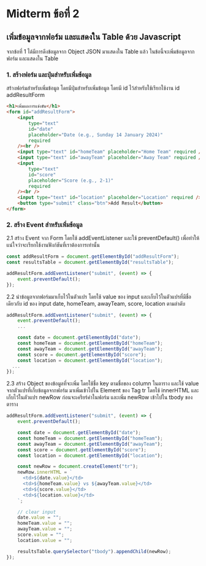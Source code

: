 # Midterm ข้อที่ 2

## เพิ่มข้อมูลจากฟอร์ม และแสดงใน Table ด้วย Javascript

จากข้อที่ 1 ได้มีการดึงข้อมูลจาก Object JSON มาแสดงใน Table แล้ว ในข้อนี้จะเพิ่มข้อมูลจากฟอร์ม และแสดงใน Table

### 1. สร้างฟอร์ม และปุ่มสำหรับเพิ่มข้อมูล

สร้างฟอร์มสำหรับเพิ่มข้อมูล โดยมีปุ่มสำหรับเพิ่มข้อมูล โดยมี id ไว้สำหรับใช้เรียกใช้งาน id addResultForm

```html
<h1>เพิ่มผลการแข่งขัน</h1>
<form id="addResultForm">
	<input
		type="text"
		id="date"
		placeholder="Date (e.g., Sunday 14 January 2024)"
		required
	/><br />
	<input type="text" id="homeTeam" placeholder="Home Team" required /><br />
	<input type="text" id="awayTeam" placeholder="Away Team" required /><br />
	<input
		type="text"
		id="score"
		placeholder="Score (e.g., 2-1)"
		required
	/><br />
	<input type="text" id="location" placeholder="Location" required /><br />
	<button type="submit" class="btn">Add Result</button>
</form>
```

### 2. สร้าง Event สำหรับเพิ่มข้อมูล

2.1 สร้าง Event จาก Form โดยใช้ addEventListener และใช้ preventDefault() เพื่อทำให้แน่ใจว่าจะเรียกใช้งานฟังก์ชันที่เราต้องการเท่านั้น

```javascript
const addResultForm = document.getElementById("addResultForm");
const resultsTable = document.getElementById("resultsTable");

addResultForm.addEventListener("submit", (event) => {
	event.preventDefault();
});
```

2.2 นำข้อมูลจากฟอร์มมาเก็บไว้ในตัวแปร โดยใช้ value ของ input และเก็บไว้ในตัวแปรที่มีชื่อเดียวกับ id ของ input date, homeTeam, awayTeam, score, location ตามลำดับ

```javascript
addResultForm.addEventListener("submit", (event) => {
	event.preventDefault();
	...

	const date = document.getElementById("date");
    const homeTeam = document.getElementById("homeTeam");
    const awayTeam = document.getElementById("awayTeam");
    const score = document.getElementById("score");
    const location = document.getElementById("location");
  ...
});
```

2.3 สร้าง Object ของข้อมูลที่จะเพิ่ม โดยใช้ชื่อ key ตามชื่อของ column ในตาราง และใช้ value จากตัวแปรที่เก็บข้อมูลจากฟอร์ม มาเพิ่มเข้าไปใน Element ของ Tag tr โดยใช้ innerHTML และเก็บไว้ในตัวแปร newRow ก่อนจะเครียร์ค่าในฟอร์ม และเพิ่ม newRow เข้าไปใน tbody ของตาราง

```javascript
addResultForm.addEventListener("submit", (event) => {
	event.preventDefault();

	const date = document.getElementById("date");
	const homeTeam = document.getElementById("homeTeam");
	const awayTeam = document.getElementById("awayTeam");
	const score = document.getElementById("score");
	const location = document.getElementById("location");

	const newRow = document.createElement("tr");
	newRow.innerHTML = `
      <td>${date.value}</td>
      <td>${homeTeam.value} vs ${awayTeam.value}</td>
      <td>${score.value}</td>
      <td>${location.value}</td>
    `;

	// clear input
	date.value = "";
	homeTeam.value = "";
	awayTeam.value = "";
	score.value = "";
	location.value = "";

	resultsTable.querySelector("tbody").appendChild(newRow);
});
```
